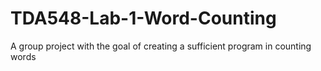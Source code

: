 # TDA548-Lab-1-Word-Counting
A group project with the goal of creating a sufficient program in counting words
